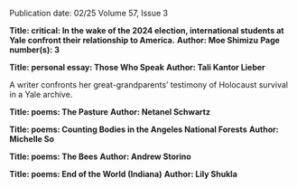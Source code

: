 Publication date: 02/25
Volume 57, Issue 3

**Title:  critical: In the wake of the 2024 election, international students at Yale confront their relationship to America.**
**Author: Moe Shimizu**
**Page number(s): 3**


**Title: personal essay: Those Who Speak**
**Author: Tali Kantor Lieber**

A writer confronts her great-grandparents’ 
testimony of Holocaust survival in a Yale archive.


**Title: poems: The Pasture**
**Author: Netanel Schwartz**



**Title: poems: Counting Bodies in the Angeles National Forests**
**Author: Michelle So**



**Title: poems: The Bees**
**Author: Andrew Storino**



**Title: poems: End of the World (Indiana)**
**Author: Lily Shukla**